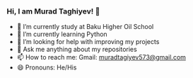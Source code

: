 ### Hi, I am Murad Taghiyev! 👋


- 🔭 I’m currently study at Baku Higher Oil School
- 🌱 I’m currently learning Python
- 🤔 I’m looking for help with improving my projects
- 💬 Ask me anything about my repositories
- 📫 How to reach me: Gmail: muradtagiyev573@gmail.com
- 😄 Pronouns: He/His
